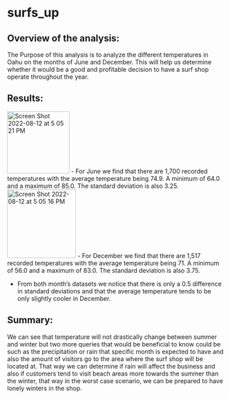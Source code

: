 # surfs_up

## Overview of the analysis:
The Purpose of this analysis is to analyze the different temperatures in Oahu on the months of June and December. This will help us determine whether it would be a good and profitable decision to have a surf shop operate throughout the year. 
 

## Results: 
<img width="144" alt="Screen Shot 2022-08-12 at 5 05 21 PM" src="https://user-images.githubusercontent.com/104862099/184460125-ade15ab1-b38a-47f1-9a08-2ff42a830443.png">
- For June we find that there are 1,700 recorded temperatures with the average temperature being 74.9. A minimum of 64.0 and a maximum of 85.0. The standard deviation is also 3.25.

<img width="159" alt="Screen Shot 2022-08-12 at 5 05 16 PM" src="https://user-images.githubusercontent.com/104862099/184460102-8df20759-221d-42d8-9ea1-cceb06d28c90.png">
- For December we find that there are 1,517 recorded temperatures with the average temperature being 71. A minimum of 56.0 and a maximum of 83.0. The standard deviation is also 3.75.


- From both month’s datasets we notice that there is only a 0.5 difference in standard deviations and that the average temperature tends to be only slightly cooler in December. 


## Summary:
We can see that temperature will not drastically change between summer and winter but two more queries that would be beneficial to know could be such as the precipitation or rain that specific month is expected to have and also the amount of visitors go to the area where the surf shop will be located at. That way we can determine if rain will affect the business and also if customers tend to visit beach areas more towards the summer than the winter, that way in the worst case scenario, we can be prepared to have lonely winters in the shop.
